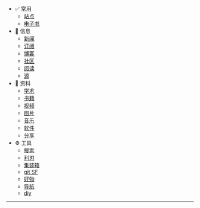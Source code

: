 <!-- *  [⭐ 目录](/Catalog.md) -->
- ✅ 常用
    - [站点](/cy/site.md)
    - [电子书](/cy/电子书.md)
- 📃 信息
    - [新闻](/信息/news.md)
    - [订阅](/信息/订阅.md)
    - [博客](信息/博客.md)
    - [社区](信息/community.md)
    - [阅读](/信息/阅读.md)
    - [源](信息/源.md)
- 📁 资料
    - [学术](/zy/xs.md)
    - [书籍](/zy/books.md)
    - [视频](/zy/视频.md)
    - [图片](/zy/图片.md)
    - [音乐](/zy/音乐.md)
    - [软件](/zy/软件.md)
    - [分享](/zy/share.md)
- ⚙️ 工具
    - [搜索](/tools/s&d.md)
    - [利刃](tools/利刃.md)
    - [集装箱](/tools/a1.md)
    - [git SF](/tools/a2.md)
    - [好物](/tools/好物.md)
    - [导航](/tools/导航.md)
    - [diy](/tools/diy.md)
<!-- - 🔭 碎片
    - [字体](车库/字体.md)
    - [hot](车库/hot.md)
    - [信息](车库/Information.md) -->
---
